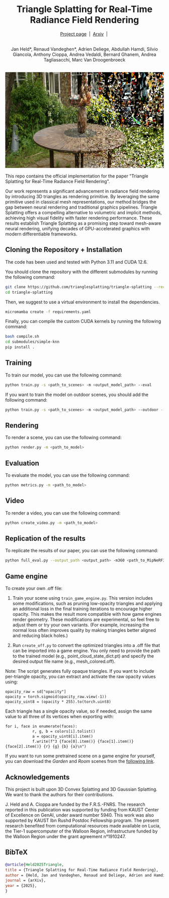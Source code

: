<h1 align="center">Triangle Splatting for Real-Time Radiance Field Rendering</h1>

<div align="center">
  <a href="https://trianglesplatting.github.io/">Project page</a> &nbsp;|&nbsp;
  <a href="https://arxiv.org/abs/2505.19175">Arxiv</a> &nbsp;|&nbsp;
</div>
<br>

<p align="center">
  Jan Held*, Renaud Vandeghen*, Adrien Deliege, Abdullah Hamdi, Silvio Giancola, Anthony Cioppa, Andrea Vedaldi, Bernard Ghanem, Andrea Tagliasacchi, Marc Van Droogenbroeck
</p>

<br>

<div align="center">
  <img src="assets/teaser.png" width="800" height="304" alt="Abstract Image">
</div>


This repo contains the official implementation for the paper "Triangle Splatting for Real-Time Radiance Field Rendering". 

Our work represents a significant advancement in radiance field rendering by introducing 3D triangles as rendering primitive. By leveraging the same primitive used in classical mesh representations, our method bridges the gap between neural rendering and traditional graphics pipelines. Triangle Splatting offers a compelling alternative to volumetric and implicit methods, achieving high visual fidelity with faster rendering performance. These results establish Triangle Splatting as a promising step toward mesh-aware neural rendering, unifying decades of GPU-accelerated graphics with modern differentiable frameworks.

## Cloning the Repository + Installation

The code has been used and tested with Python 3.11 and CUDA 12.6.

You should clone the repository with the different submodules by running the following command:

```bash
git clone https://github.com/trianglesplatting/triangle-splatting --recursive
cd triangle-splatting
```

Then, we suggest to use a virtual environment to install the dependencies.

```bash
micromamba create -f requirements.yaml
```

Finally, you can compile the custom CUDA kernels by running the following command:

```bash
bash compile.sh
cd submodules/simple-knn
pip install .
```

## Training
To train our model, you can use the following command:
```bash
python train.py -s <path_to_scenes> -m <output_model_path> --eval
```

If you want to train the model on outdoor scenes, you should add the following command:  
```bash
python train.py -s <path_to_scenes> -m <output_model_path> --outdoor --eval
```

## Rendering
To render a scene, you can use the following command:
```bash
python render.py -m <path_to_model>
```

## Evaluation
To evaluate the model, you can use the following command:
```bash
python metrics.py -m <path_to_model>
```

## Video
To render a video, you can use the following command:
```bash
python create_video.py -m <path_to_model>
```

## Replication of the results
To replicate the results of our paper, you can use the following command:
```bash
python full_eval.py --output_path <output_path> -m360 <path_to_MipNeRF360> -tat <path_to_T&T>
```

## Game engine
To create your own .off file:

1. Train your scene using ```train_game_engine.py```. This version includes some modifications, such as pruning low-opacity triangles and applying an additional loss in the final training iterations to encourage higher opacity. This makes the result more compatible with how game engines render geometry. These modifications are experimental, so feel free to adjust them or try your own variants. (For example, increasing the normal loss often improves quality by making triangles better aligned and reducing black holes.)

2. Run ```create_off.py``` to convert the optimized triangles into a .off file that can be imported into a game engine. You only need to provide the path to the trained model (e.g., point_cloud_state_dict.pt) and specify the desired output file name (e.g., mesh_colored.off).

Note: The script generates fully opaque triangles. If you want to include per-triangle opacity, you can extract and activate the raw opacity values using:
```
opacity_raw = sd["opacity"]
opacity = torch.sigmoid(opacity_raw.view(-1))
opacity_uint8 = (opacity * 255).to(torch.uint8)
```
Each triangle has a single opacity value, so if needed, assign the same value to all three of its vertices when exporting with:
```
for i, face in enumerate(faces):
            r, g, b = colors[i].tolist()
            a = opacity_uint8[i].item()
            f.write(f"3 {face[0].item()} {face[1].item()} {face[2].item()} {r} {g} {b} {a}\n")
```

If you want to run some pretrained scene on a game engine for yourself, you can download the *Garden* and *Room* scenes from the [following link](https://drive.google.com/drive/folders/1_TMXEFTdEACpHHvsmc5UeZMM-cMgJ3xW?usp=sharing). 


## Acknowledgements
This project is built upon 3D Convex Splatting and 3D Gaussian Splatting. We want to thank the authors for their contributions.

J. Held and A. Cioppa are funded by the F.R.S.-FNRS. The research reported in this publication was supported by funding from KAUST Center of Excellence on GenAI, under award number 5940. This work was also supported by KAUST Ibn Rushd Postdoc Fellowship program. The present research benefited from computational resources made available on Lucia, the Tier-1 supercomputer of the Walloon Region, infrastructure funded by the Walloon Region under the grant agreement n°1910247.


## BibTeX
```bibtex
@article{Held2025Triangle,
title = {Triangle Splatting for Real-Time Radiance Field Rendering},
author = {Held, Jan and Vandeghen, Renaud and Deliege, Adrien and Hamdi, Abdullah and Cioppa, Anthony and Giancola, Silvio and Vedaldi, Andrea and Ghanem, Bernard and Tagliasacchi, Andrea and Van Droogenbroeck, Marc},
journal = {arXiv},
year = {2025},
}
```
